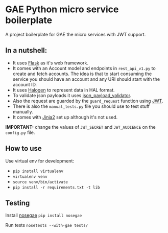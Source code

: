# GAE Python micro service boilerplate

A project boilerplate for GAE the micro services with JWT support.

## In a nutshell:

* It uses [Flask](http://flask.pocoo.org/) as it's web framework.
* It comes with an Account model and endpoints in `rest_api_v1.py` to create and fetch accounts.
The idea is that to start consuming the service you should have an account and any URI should start with the account ID.
* It uses [Halogen](https://pypi.python.org/pypi/halogen) to represent data in HAL format.
* To validate json payloads it uses [json_payload_validator](https://pypi.org/project/json_payload_validator/).
* Also the request are guarded by the `guard_request` function using [JWT](https://pyjwt.readthedocs.io/en/latest/).
* There is also the `manual_tests.py` file you should use to test stuff manually.
* It comes with [Jinja2](http://jinja.pocoo.org/docs/dev/) set up although it's not used.

**IMPORTANT:** change the values of `JWT_SECRET` and `JWT_AUDIENCE` on the `config.py` file. 

## How to use

Use virtual env for development:
- `pip install virtualenv`
- `virtualenv venv`
- `source venv/bin/activate`
- `pip install -r requirements.txt -t lib`

## Testing

Install [nosegae](https://pypi.org/project/NoseGAE/) `pip install nosegae`

Run tests `nosetests --with-gae tests/`
